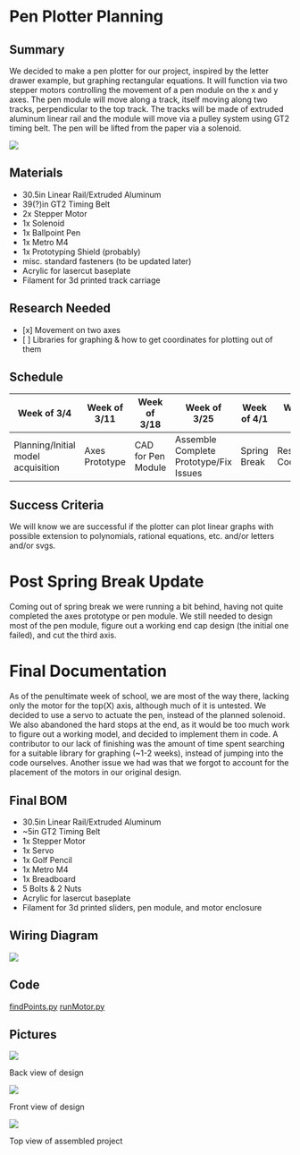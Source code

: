 <h1>Pen Plotter Planning</h1>
<h2>Summary</h2>
<p>We decided to make a pen plotter for our project, inspired by the letter drawer example, but graphing rectangular equations. It will function via two stepper motors controlling the movement of a pen module on the x and y axes. The pen module will move along a track, itself moving along two tracks, perpendicular to the top track. The tracks will be made of extruded aluminum linear rail and the module will move via a pulley system using GT2 timing belt. The pen will be lifted from the paper via a solenoid.</p>
<img src="media/axisSketch.jpg">
<h2>Materials</h2>
<ul>
  <li>30.5in Linear Rail/Extruded Aluminum</li>
  <li>39(?)in GT2 Timing Belt</li>
  <li>2x Stepper Motor</li>
  <li>1x Solenoid</li>
  <li>1x Ballpoint Pen</li>
  <li>1x Metro M4</li>
  <li>1x Prototyping Shield (probably)</li>
  <li>misc. standard fasteners (to be updated later)</li>
  <li>Acrylic for lasercut baseplate</li>
  <li>Filament for 3d printed track carriage</li>
</ul>
<h2>Research Needed</h2>
<ul>
  <li>[x] Movement on two axes</li>
  <li>[ ] Libraries for graphing & how to get coordinates for plotting out of them</li>
</ul>
<h2>Schedule</h2>
<table>
  <thead>
    <tr>
      <th scope="col">Week of 3/4</th>
      <th scope="col">Week of 3/11</th>
      <th scope="col">Week of 3/18</th>
      <th scope="col">Week of 3/25</th>
      <th scope="col">Week of 4/1</th>
      <th scope="col">Week of 4/8</th>
      <th scope="col">Week of 4/15</th>
      <th scope="col">Week of 4/22</th>
      <th scope="col">Week of 4/29</th>
      <th scope="col">Week of 5/6</th>
      <th scope="col">Week of 5/13</th>
      <th scope="col">Week of 5/20</th>
      <th scope="col">Week of 5/27</th>
      <th scope="col">Week of 6/3</th>
    </tr>
  </thead>
  <tbody>
    <tr>
      <td>Planning/Initial model acquisition</td>
      <td>Axes Prototype</td>
      <td>CAD for Pen Module</td>
      <td>Assemble Complete Prototype/Fix Issues</td>
      <td>Spring Break</td>
      <td>Research Code/Code</td>
      <td>Coding</td>
      <td>Finish Code?</td>
      <td>Integration/Work Out Issues</td>
      <td>Documentation</td>
      <td>Extensions/Fixing Issues</td>
      <td>Extensions/Fixing Issues</td>
      <td>Extensions/Fixing Issues</td>
      <td>Extensions/Fixing Issues</td>
    </tr>
  </tbody>
</table>
<h2>Success Criteria</h2>
<p>We will know we are successful if the plotter can plot linear graphs with possible extension to polynomials, rational equations, etc. and/or letters and/or svgs.</p>

<h1>Post Spring Break Update</h1>
<p>Coming out of spring break we were running a bit behind, having not quite completed the axes prototype or pen module. We still needed to design most of the pen module, figure out a working end cap design (the initial one failed), and cut the third axis.</p>

<h1>Final Documentation</h1>
<p>As of the penultimate week of school, we are most of the way there, lacking only the motor for the top(X) axis, although much of it is untested. We decided to use a servo to actuate the pen, instead of the planned solenoid. We also abandoned the hard stops at the end, as it would be too much work to figure out a working model, and decided to implement them in code. A contributor to our lack of finishing was the amount of time spent searching for a suitable library for graphing (~1-2 weeks), instead of jumping into the code ourselves. Another issue we had was that we forgot to account for the placement of the motors in our original design.</p>
<h2>Final BOM</h2>
<ul>
  <li>30.5in Linear Rail/Extruded Aluminum</li>
  <li>~5in GT2 Timing Belt</li>
  <li>1x Stepper Motor</li>
  <li>1x Servo</li>
  <li>1x Golf Pencil</li>
  <li>1x Metro M4</li>
  <li>1x Breadboard</li>
  <li>5 Bolts & 2 Nuts</li>
  <li>Acrylic for lasercut baseplate</li>
  <li>Filament for 3d printed sliders, pen module, and motor enclosure</li>
</ul>
<h2>Wiring Diagram</h2>
<img src="media/wiringDiagram.png">
<h2>Code</h2>
<a href="findPoints.py">findPoints.py</a>
<a href="runMotor.py">runMotor.py</a>
<h2>Pictures</h2>
<img src="media/assemblyBack.png">
<p>Back view of design</p>
<img src="media/assemblyFront.png">
<p>Front view of design</p>
<img src="media/assembledPicture.jpeg">
<p>Top view of assembled project</p>
